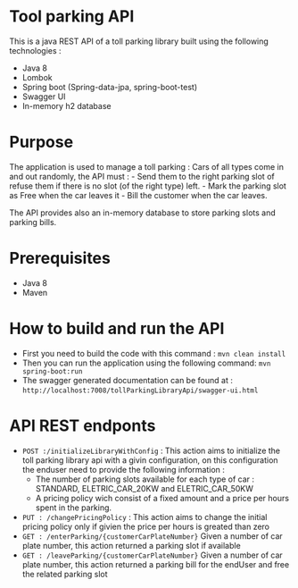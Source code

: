 # Tool parking API

This is a java REST API of a toll parking library built using the following technologies :

  - Java 8
  - Lombok
  - Spring boot (Spring-data-jpa, spring-boot-test)
  - Swagger UI
  - In-memory h2 database

# Purpose
  The application is used to manage a toll parking : 
   Cars of all types come in and out randomly, the API must :
        - Send them to the right parking slot of refuse them if there is no slot (of the right type) left.
        - Mark the parking slot as Free when the car leaves it
        - Bill the customer when the car leaves.
		
 The API provides also an in-memory database to store parking slots and parking bills.
 # Prerequisites
   - Java 8 
   - Maven
   
# How to build and run the API
- First you need to build the code with this command : `mvn clean install`
- Then you can run the application using the following command: `mvn spring-boot:run`
- The swagger generated documentation can be found at : `http://localhost:7008/tollParkingLibraryApi/swagger-ui.html`
# API REST endponts
- `POST :/initializeLibraryWithConfig` : This action aims to initialize the toll parking library api with a givin configuration, on this configuration the enduser need to provide the following information :
  - The number of parking slots available for each type of car : STANDARD, ELETRIC_CAR_20KW and ELETRIC_CAR_50KW
  - A pricing policy wich consist of a fixed amount and a price per hours spent in the parking.
- `PUT : /changePricingPolicy` : This action aims to change the initial pricing policy only if givien the price per hours is greated than zero
- `GET : /enterParking/{customerCarPlateNumber}` Given a number of car plate number, this action returned a parking slot if available
- `GET : /leaveParking/{customerCarPlateNumber}` Given a number of car plate number, this action returned a parking bill for the endUser and free the related parking slot
